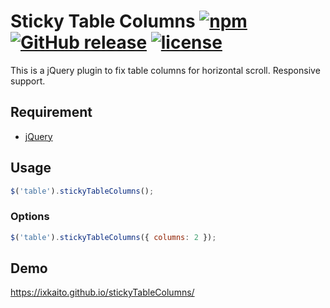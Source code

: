 # Sticky Table Columns [![npm](https://img.shields.io/npm/v/stickytablecolumns.svg)](https://www.npmjs.com/package/stickytablecolumns) [![GitHub release](https://img.shields.io/github/release/ixkaito/stickyTableColumns.svg)](https://github.com/ixkaito/stickyTableColumns/releases) [![license](https://img.shields.io/github/license/ixkaito/stickyTableColumns.svg?maxAge=2592000)](https://github.com/ixkaito/stickyTableColumns/blob/master/LICENSE)

This is a jQuery plugin to fix table columns for horizontal scroll. Responsive support.

## Requirement

- [jQuery](https://jquery.com/)

## Usage

```javascript
$('table').stickyTableColumns();
```

### Options

```javascript
$('table').stickyTableColumns({ columns: 2 });
```

## Demo

https://ixkaito.github.io/stickyTableColumns/
